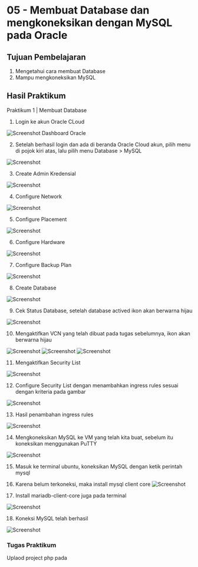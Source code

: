 # 05 - Membuat Database dan mengkoneksikan dengan MySQL pada Oracle

## Tujuan Pembelajaran

1. Mengetahui cara membuat Database
2. Mampu mengkoneksikan MySQL

## Hasil Praktikum
Praktikum 1 | Membuat Database
1. Login ke akun Oracle CLoud

![Screenshot Dashboard Oracle](img/dashboard_oracle.png)

2. Setelah berhasil login dan ada di beranda Oracle Cloud akun, pilih menu di pojok kiri atas, lalu pilih menu Database > MySQL

![Screenshot](img/database.png)

3. Create Admin Kredensial

![Screenshot](img/admin_credentials.png)

4. Configure Network

![Screenshot](img/configure_network.png)

5. Configure Placement

![Screenshot](img/configure_network.png)

6. Configure Hardware

![Screenshot](img/configure_network.png)

7. Configure Backup Plan

![Screenshot](img/configure_network.png)

8. Create Database

![Screenshot](img/create_database.png)

9. Cek Status Database, setelah database actived ikon akan berwarna hijau

![Screenshot](img/database2.png)

10. Mengaktifkan VCN yang telah dibuat pada tugas sebelumnya, ikon akan berwarna hijau

![Screenshot](img/vcn_1.png)
![Screenshot](img/vcn_2.png)
![Screenshot](img/vcn_3.png)

11. Mengaktifkan Security List

![Screenshot](img/security_list.png)

12. Configure Security List dengan menambahkan ingress rules sesuai dengan kriteria pada gambar

![Screenshot](img/add_ingress.png)

13. Hasil penambahan ingress rules

![Screenshot](img/security_list2.png)

14. Mengkoneksikan MySQL ke VM yang telah kita buat, sebelum itu koneksikan menggunakan PuTTY

![Screenshot](img/koneksi_ssh2.png)

15. Masuk ke terminal ubuntu, koneksikan MySQL dengan ketik perintah mysql

16. Karena belum terkoneksi, maka install mysql client core 
![Screenshot](img/koneksisql.png)

17. Install mariadb-client-core juga pada terminal

![Screenshot](img/koneksisql2.png)

18. Koneksi MySQL telah berhasil
 
![Screenshot](img/koneksisql3.png)

### Tugas Praktikum

Uplaod project php pada






